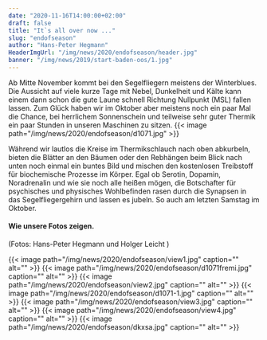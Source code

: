```yaml
---
date: "2020-11-16T14:00:00+02:00"
draft: false
title: "It`s all over now ..."
slug: "endofseason"
author: "Hans-Peter Hegmann"
HeaderImgUrl: "/img/news/2020/endofseason/header.jpg" 
banner: "/img/news/2019/start-baden-oos/1.jpg"
---
```



Ab Mitte November kommt bei den Segelfliegern meistens der Winterblues. Die Aussicht auf viele kurze Tage mit Nebel, Dunkelheit und Kälte kann einem dann schon die gute Laune schnell Richtung Nullpunkt (MSL) fallen lassen. Zum Glück haben wir im Oktober aber meistens noch ein paar Mal die Chance, bei herrlichem Sonnenschein und teilweise sehr guter Thermik ein paar Stunden in unseren Maschinen zu sitzen.
{{< image path="/img/news/2020/endofseason/d1071.jpg" >}} 
<!--more-->

 Während wir lautlos die Kreise im Thermikschlauch nach oben abkurbeln, bieten die Blätter an den Bäumen oder den Rebhängen beim Blick nach unten noch einmal ein buntes Bild und mischen den kostenlosen Treibstoff für biochemische Prozesse im Körper. Egal ob Serotin, Dopamin, Noradrenalin und wie sie noch alle heißen mögen, die Botschafter für psychisches und physisches Wohlbefinden rasen durch die Synapsen in das Segelfliegergehirn und lassen es jubeln. So auch am letzten Samstag im Oktober. 
#### Wie unsere Fotos zeigen.
(Fotos: Hans-Peter Hegmann und Holger Leicht )

{{< image path="/img/news/2020/endofseason/view1.jpg" caption="" alt="" >}} 
{{< image path="/img/news/2020/endofseason/d1071fremi.jpg" caption="" alt="" >}} 
{{< image path="/img/news/2020/endofseason/view2.jpg" caption="" alt="" >}} 
{{< image path="/img/news/2020/endofseason/d1071-1.jpg" caption="" alt="" >}} 
{{< image path="/img/news/2020/endofseason/view3.jpg" caption="" alt="" >}} 
{{< image path="/img/news/2020/endofseason/view4.jpg" caption="" alt="" >}} 
{{< image path="/img/news/2020/endofseason/dkxsa.jpg" caption="" alt="" >}} 

